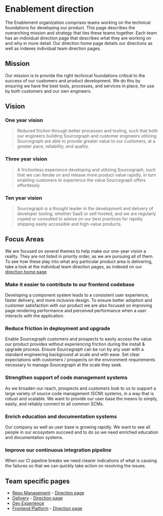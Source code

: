 # Enablement direction

The Enablement organization comprises teams working on the technical foundations for developing our product. This page describes the overarching mission and strategy that ties these teams together. Each team has an individual direction page that describes what they are working on and why in more detail. Our direction home page details our directions as well as indexes individual team direction pages.

## Mission

Our mission is to provide the right technical foundations critical to the success of our customers and product development. We do this by ensuring we have the best tools, processes, and services in place, for use by both customers and our own engineers.

## Vision

### One year vision

> Reduced friction through better processes and tooling, such that both our engineers building Sourcegraph and customer engineers utilizing Sourcegraph are able to provide greater value to our customers, at a greater pace, reliability, and quality.

### Three year vision

> A frictionless experience developing and utilizing Sourcegraph, such that we can iterate on and release more product value rapidly, in turn enabling customers to experience the value Sourcegraph offers effortlessly.

### Ten year vision

> Sourcegraph is a thought leader in the development and delivery of developer tooling, whether SaaS or self-hosted, and we are regularly copied or consulted to advise on our best practices for rapidly shipping easily accessible and high-value products.

## Focus Areas

We are focused on several themes to help make our one-year vision a reality. They are not listed in priority order, as we are pursuing all of them. To see how these play into what any particular product area is delivering, take a look at the individual team direction pages, as indexed on our [direction home page](../index.md#enablement)

### Make it easier to contribute to our frontend codebase

Developing a component system leads to a consistent user experience, faster delivery, and more inclusive design. To ensure better adoption and customer satisfaction with our product we are also focused on improving page rendering performance and perceived performance when a user interacts with the application.

### Reduce friction in deployment and upgrade

Enable Sourcegraph customers and prospects to easily access the value our product provides without experiencing friction during the install & upgrade process. Ensure Sourcegraph can be run by any user with a standard engineering background at scale and with ease. Set clear expectations with customers / prospects on the environment requirements necessary to manage Sourcegraph at the scale they seek.

### Strengthen support of code management systems

As we broaden our reach, prospects and customers look to us to support a large variety of source code management (SCM) systems, in a way that is robust and scalable. We want to provide our user base the means to simply, easily, and reliably connect to all common SCMs.

### Enrich education and documentation systems

Our company as well as user base is growing rapidly. We want to see all people in our ecosystem succeed and to do so we need enriched education and documentation systems.

### Improve our continuous integration pipeline

When our CI pipeline breaks we need clearer indications of what is causing the failures so that we can quickly take action on resolving the issues.

## Team specific pages

- [Repo Management](../../engineering/enablement/repo-management/index.md) - [Direction page](repo-management/index.md)
- [Delivery](../../engineering/enablement/delivery/index.md) - [Direction page](delivery/index.md)
- [Dev Experience](../../engineering/enablement/dev-experience/index.md)
- [Frontend Platform](../../engineering/enablement/frontend-platform/index.md) - [Direction page](frontend-platform/index.md)

